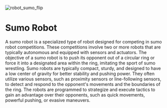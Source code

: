 ![robot_sumo_flip](https://github.com/Ahmed-Maher77/Sumo-Robot/assets/112467034/bef465c2-d911-4c5a-8487-8d62ba4b96fc)

# Sumo Robot
A sumo robot is a specialized type of robot designed for competing in sumo robot competitions. These competitions involve two or more robots that are typically autonomous and equipped with sensors and actuators. The objective of a sumo robot is to push its opponent out of a circular ring or force it into a designated area within the ring, imitating the sport of sumo wrestling. Sumo robots are typically compact, sturdy, and designed to have a low center of gravity for better stability and pushing power. They often utilize various sensors, such as proximity sensors or line-following sensors, to detect and respond to the opponent's movements and the boundaries of the ring. The robots are programmed to strategize and execute tactics to gain an advantage over their opponents, such as quick movements, powerful pushing, or evasive maneuvers.
